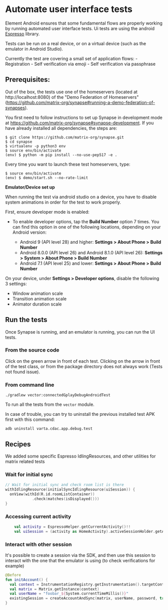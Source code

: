 # Automate user interface tests

Element Android ensures that some fundamental flows are properly working by running automated user interface tests.
Ui tests are using the android [Espresso](https://developer.android.com/training/testing/espresso) library.

Tests can be run on a real device, or on a virtual device (such as the emulator in Android Studio).

Currently the test are covering a small set of application flows:
	- Registration
	- Self verification via emoji
	- Self verification via passphrase

## Prerequisites:

Out of the box, the tests use one of the homeservers (located at http://localhost:8080) of the "Demo Federation of Homeservers" (https://github.com/matrix-org/synapse#running-a-demo-federation-of-synapses).

You first need to follow instructions to set up Synapse in development mode at https://github.com/matrix-org/synapse#synapse-development. If you have already installed all dependencies, the steps are:

```shell script
$ git clone https://github.com/matrix-org/synapse.git
$ cd synapse
$ virtualenv -p python3 env
$ source env/bin/activate
(env) $ python -m pip install --no-use-pep517 -e .
```

Every time you want to launch these test homeservers, type:

```shell script
$ source env/bin/activate
(env) $ demo/start.sh --no-rate-limit
```

**Emulator/Device set up**

When running the test via android studio on a device, you have to disable system animations in order for the test to work properly.

First, ensure developer mode is enabled:

- To enable developer options, tap the **Build Number** option 7 times. You can find this option in one of the following locations, depending on your Android version:

	-   Android 9 (API level 28) and higher: **Settings > About Phone > Build Number**
	-   Android 8.0.0 (API level 26) and Android 8.1.0 (API level 26): **Settings > System > About Phone > Build Number**
	-   Android 7.1 (API level 25) and lower: **Settings > About Phone > Build Number**

On your device, under **Settings > Developer options**, disable the following 3 settings:

-   Window animation scale
-   Transition animation scale
-   Animator duration scale

## Run the tests

Once Synapse is running, and an emulator is running, you can run the UI tests.

### From the source code

Click on the green arrow in front of each test. Clicking on the arrow in front of the test class, or from the package directory does not always work (Tests not found issue).

### From command line

````shell script
./gradlew vector:connectedGplayDebugAndroidTest
````

To run all the tests from the `vector` module.

In case of trouble, you can try to uninstall the previous installed test APK first with this command:

```shell script
adb uninstall varta.cdac.app.debug.test
```
## Recipes

We added some specific Espresso IdlingResources, and other utilities for matrix related tests

### Wait for initial sync

```kotlin
// Wait for initial sync and check room list is there
withIdlingResource(initialSyncIdlingResource(uiSession)) {
  onView(withId(R.id.roomListContainer))
            .check(matches(isDisplayed()))
}
```

### Accessing current activity

```kotlin
    val activity = EspressoHelper.getCurrentActivity()!!
    val uiSession = (activity as HomeActivity).activeSessionHolder.getActiveSession()
```

### Interact with other session

It's possible to create a session via the SDK, and then use this session to interact with the one that the emulator is using (to check verifications for example)

```kotlin
@Before
fun initAccount() {
  val context = InstrumentationRegistry.getInstrumentation().targetContext
  val matrix = Matrix.getInstance(context)
  val userName = "foobar_${System.currentTimeMillis()}"
  existingSession = createAccountAndSync(matrix, userName, password, true)
}
```
